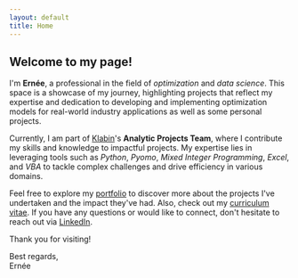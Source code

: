 ```yaml
---
layout: default
title: Home
---
```


## Welcome to my page!

I'm **Ernée**, a professional in the field of *optimization* and *data science*. This space is a showcase of my journey, highlighting projects that reflect my expertise and dedication to developing and implementing optimization models for real-world industry applications as well as some personal projects.

Currently, I am part of [Klabin](https://klabin.com.br/)'s **Analytic Projects Team**, where I contribute my skills and knowledge to impactful projects. My expertise lies in leveraging tools such as *Python*, *Pyomo*, *Mixed Integer Programming*, *Excel*, and *VBA* to tackle complex challenges and drive efficiency in various domains.

Feel free to explore my [portfolio](/projects.md) to discover more about the projects I've undertaken and the impact they've had. Also, check out my [curriculum vitae](/vita.md). If you have any questions or would like to connect, don't hesitate to reach out via [LinkedIn](https://www.linkedin.com/in/ekozyreff/).

Thank you for visiting!

Best regards,  
Ernée
